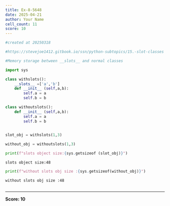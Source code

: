 ```yaml
---
title: Ex-8-5648
date: 2025-04-21
author: Your Name
cell_count: 11
score: 10
---
```


```python
#created at 20250318
```


```python
#https://stevejoe1412.gitbook.io/ssn/python-subtopics/15.-slot-classes
```


```python
#Memory storage between __slots__ and normal classes
```


```python
import sys
```


```python
class withslots():
    __slots__ =['a','b']
    def __init__ (self,a,b):
        self.a = a
        self.b = b        
```


```python
class withoutslots():
    def __init__ (self,a,b):
        self.a = a
        self.b = b
        
```


```python
slot_obj = withslots(1,3)
```


```python
without_obj = withoutslots(1,3)
```


```python
print(f"slots object size:{sys.getsizeof (slot_obj)}")
```

    slots object size:48



```python
print(f"without slots obj size :{sys.getsizeof(without_obj)}")
```

    without slots obj size :48



```python

```


---
**Score: 10**
